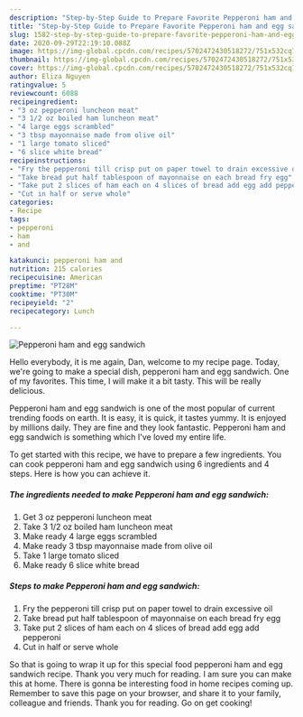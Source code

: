 ```yaml
---
description: "Step-by-Step Guide to Prepare Favorite Pepperoni ham and egg sandwich"
title: "Step-by-Step Guide to Prepare Favorite Pepperoni ham and egg sandwich"
slug: 1582-step-by-step-guide-to-prepare-favorite-pepperoni-ham-and-egg-sandwich
date: 2020-09-29T22:19:10.088Z
image: https://img-global.cpcdn.com/recipes/5702472430518272/751x532cq70/pepperoni-ham-and-egg-sandwich-recipe-main-photo.jpg
thumbnail: https://img-global.cpcdn.com/recipes/5702472430518272/751x532cq70/pepperoni-ham-and-egg-sandwich-recipe-main-photo.jpg
cover: https://img-global.cpcdn.com/recipes/5702472430518272/751x532cq70/pepperoni-ham-and-egg-sandwich-recipe-main-photo.jpg
author: Eliza Nguyen
ratingvalue: 5
reviewcount: 6088
recipeingredient:
- "3 oz pepperoni luncheon meat"
- "3 1/2 oz boiled ham luncheon meat"
- "4 large eggs scrambled"
- "3 tbsp mayonnaise made from olive oil"
- "1 large tomato sliced"
- "6 slice white bread"
recipeinstructions:
- "Fry the pepperoni till crisp put on paper towel to drain excessive oil"
- "Take bread put half tablespoon of mayonnaise on each bread fry egg"
- "Take put 2 slices of ham each on 4 slices of bread add egg add pepperoni"
- "Cut in half or serve whole"
categories:
- Recipe
tags:
- pepperoni
- ham
- and

katakunci: pepperoni ham and 
nutrition: 215 calories
recipecuisine: American
preptime: "PT28M"
cooktime: "PT30M"
recipeyield: "2"
recipecategory: Lunch

---
```



![Pepperoni ham and egg sandwich](https://img-global.cpcdn.com/recipes/5702472430518272/751x532cq70/pepperoni-ham-and-egg-sandwich-recipe-main-photo.jpg)

Hello everybody, it is me again, Dan, welcome to my recipe page. Today, we're going to make a special dish, pepperoni ham and egg sandwich. One of my favorites. This time, I will make it a bit tasty. This will be really delicious.

Pepperoni ham and egg sandwich is one of the most popular of current trending foods on earth. It is easy, it is quick, it tastes yummy. It is enjoyed by millions daily. They are fine and they look fantastic. Pepperoni ham and egg sandwich is something which I've loved my entire life.




To get started with this recipe, we have to prepare a few ingredients. You can cook pepperoni ham and egg sandwich using 6 ingredients and 4 steps. Here is how you can achieve it.

<!--inarticleads1-->

##### The ingredients needed to make Pepperoni ham and egg sandwich:

1. Get 3 oz pepperoni luncheon meat
1. Take 3 1/2 oz boiled ham luncheon meat
1. Make ready 4 large eggs scrambled
1. Make ready 3 tbsp mayonnaise made from olive oil
1. Take 1 large tomato sliced
1. Make ready 6 slice white bread




<!--inarticleads2-->

##### Steps to make Pepperoni ham and egg sandwich:

1. Fry the pepperoni till crisp put on paper towel to drain excessive oil
1. Take bread put half tablespoon of mayonnaise on each bread fry egg
1. Take put 2 slices of ham each on 4 slices of bread add egg add pepperoni
1. Cut in half or serve whole




So that is going to wrap it up for this special food pepperoni ham and egg sandwich recipe. Thank you very much for reading. I am sure you can make this at home. There is gonna be interesting food in home recipes coming up. Remember to save this page on your browser, and share it to your family, colleague and friends. Thank you for reading. Go on get cooking!
